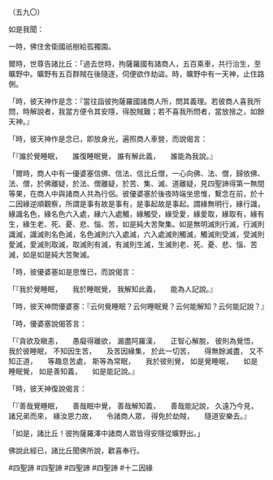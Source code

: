 （五九〇）

如是我聞：

一時，佛住舍衛國祇樹給孤獨園。

爾時，世尊告諸比丘：「過去世時，拘薩羅國有諸商人，五百乘車，共行治生，至曠野中。曠野有五百群賊在後隨逐，伺便欲作劫盜。時，曠野中有一天神，止住路側。

「時，彼天神作是念：『當往詣彼拘薩羅國諸商人所，問其義理。若彼商人喜我所問，時解說者，我當方便令其安隱，得脫賊難；若不喜我所問者，當放捨之，如餘天神。』

「時，彼天神作是念已，即放身光，遍照商人車營，而說偈言：

「『誰於覺睡眠，　　誰復睡眠覺，
誰有解此義，　　誰能為我說。』

「爾時，商人中有一優婆塞信佛、信法、信比丘僧，一心向佛、法、僧，歸依佛、法、僧，於佛離疑，於法、僧離疑，於苦、集、滅、道離疑，見四聖諦得第一無間等果，在商人中與諸商人共為行侶。彼優婆塞於後夜時端坐思惟，繫念在前，於十二因緣逆順觀察，所謂是事有故是事有，是事起故是事起。謂緣無明行，緣行識，緣識名色，緣名色六入處，緣六入處觸，緣觸受，緣受愛，緣愛取，緣取有，緣有生，緣生老、死、憂、悲、惱、苦，如是純大苦聚集。如是無明滅則行滅，行滅則識滅，識滅則名色滅，名色滅則六入處滅，六入處滅則觸滅，觸滅則受滅，受滅則愛滅，愛滅則取滅，取滅則有滅，有滅則生滅，生滅則老、死、憂、悲、惱、苦滅，如是如是純大苦聚滅。

「時，彼優婆塞如是思惟已，而說偈言：

「『我於覺睡眠，　　我於睡眠覺，
我解知此義，　　能為人記說。』

「時，彼天神問優婆塞：『云何覺睡眠？云何睡眠覺？云何能解知？云何能記說？』

「時，優婆塞說偈答言：

「『貪欲及瞋恚，　　愚癡得離欲，
漏盡阿羅漢，　　正智心解脫，
彼則為覺悟，　　我於彼睡眠，
不知因生苦，　　及苦因緣集，
於此一切苦，　　得無餘滅盡，
又不知正道，　　等趣息苦處，
斯等為常眠，　　我於彼則覺，
如是覺睡眠，　　如是睡眠覺，
如是善知義，　　如是能記說。』

「時，彼天神復說偈言：

「『善哉覺睡眠，　　善哉眠中覺，
善哉解知義，　　善哉能記說，
久遠乃今見，　　諸兄弟而來，
緣汝恩力故，　　令諸商人眾，
得免於劫賊，　　隨道安樂去。』

「如是，諸比丘！彼拘薩羅澤中諸商人眾皆得安隱從曠野出。」

佛說此經已，諸比丘聞佛所說，歡喜奉行。




#四聖諦
#四聖諦
#四聖諦
#四聖諦
#十二因緣
